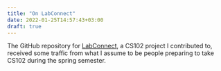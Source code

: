 ```yaml
---
title: "On LabConnect"
date: 2022-01-25T14:57:43+03:00
draft: true
---
```


The GitHub repository for [LabConnect](https://github.com/cs102-project/LabConnect), a CS102 project I contributed to, received some traffic from what I assume to be people preparing to take CS102 during the spring semester.

